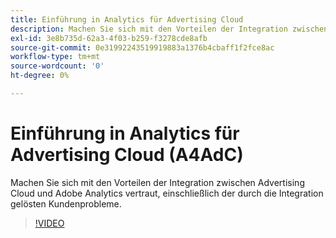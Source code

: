 ```yaml
---
title: Einführung in Analytics für Advertising Cloud
description: Machen Sie sich mit den Vorteilen der Integration zwischen Advertising Cloud und Adobe Analytics vertraut, einschließlich der durch die Integration gelösten Kundenprobleme.
exl-id: 3e8b735d-62a3-4f03-b259-f3278cde8afb
source-git-commit: 0e31992243519919883a1376b4cbaff1f2fce8ac
workflow-type: tm+mt
source-wordcount: '0'
ht-degree: 0%

---
```


# Einführung in Analytics für Advertising Cloud (A4AdC)

Machen Sie sich mit den Vorteilen der Integration zwischen Advertising Cloud und Adobe Analytics vertraut, einschließlich der durch die Integration gelösten Kundenprobleme.

>[!VIDEO](https://video.tv.adobe.com/v/33491)

